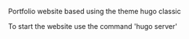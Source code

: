 Portfolio website based using the theme hugo classic

To start the website use the command 'hugo server'
